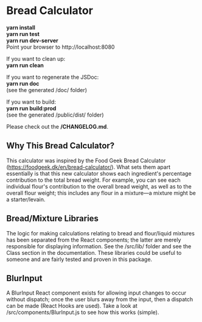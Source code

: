 # Bread Calculator
**yarn install**<br>
**yarn run test**<br>
**yarn run dev-server**<br>
Point your browser to http://localhost:8080

If you want to clean up:<br>
**yarn run clean**

If you want to regenerate the JSDoc:<br>
**yarn run doc**<br>
(see the generated /doc/ folder)

If you want to build:<br>
**yarn run build:prod**<br>
(see the generated /public/dist/ folder)

Please check out the **/CHANGELOG.md**.

## Why This Bread Calculator?
This calculator was inspired by the Food Geek Bread Calculator (https://foodgeek.dk/en/bread-calculator/). What sets them apart essentially is that this new calculator shows each ingredient's percentage contribution to the total bread weight. For example, you can see each individual flour's contribution to the overall bread weight, as well as to the overall flour weight; this includes any flour in a mixture—a mixture might be a starter/levain.

## Bread/Mixture Libraries
The logic for making calculations relating to bread and flour/liquid mixtures has been separated from the React components; the latter are merely responsible for displaying information. See the /src/lib/ folder and see the Class section in the documentation. These libraries could be useful to someone and are fairly tested and proven in this package.

## BlurInput
A BlurInput React component exists for allowing input changes to occur without dispatch; once the user blurs away from the input, then a dispatch can be made (React Hooks are used). Take a look at /src/components/BlurInput.js to see how this works (simple).